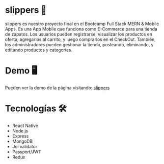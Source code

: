 # slippers 👞

slippers es nuestro proyecto final en el Bootcamp Full Stack MERN & Mobile Apps. Es una App Mobile que funciona 
como E-Commerce para una tienda de zapatos. Los usuarios pueden registrarse, visualizar los productos en oferta, agregarlos al carrito, y luego comprarlos en
el CheckOut. También, los administradores pueden gestionar la tienda, posteando, eliminando, y editando productos y categorías. 

##

# Demo 🖥

Pueden ver la demo de la página visitando:  <a href="https://slippersweb.herokuapp.com/" target="_blank">slippers</a> 
 
##

# Tecnologías 🛠

- React Native
- Node.js
- Express
- MongoDB
- Joi validator
- Passport/JWT
- Redux
